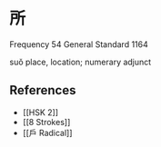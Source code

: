 # 所
Frequency 54
General Standard 1164

suǒ
place, location; numerary adjunct

## References
- [[HSK 2]]
- [[8 Strokes]]
- [[戶 Radical]]